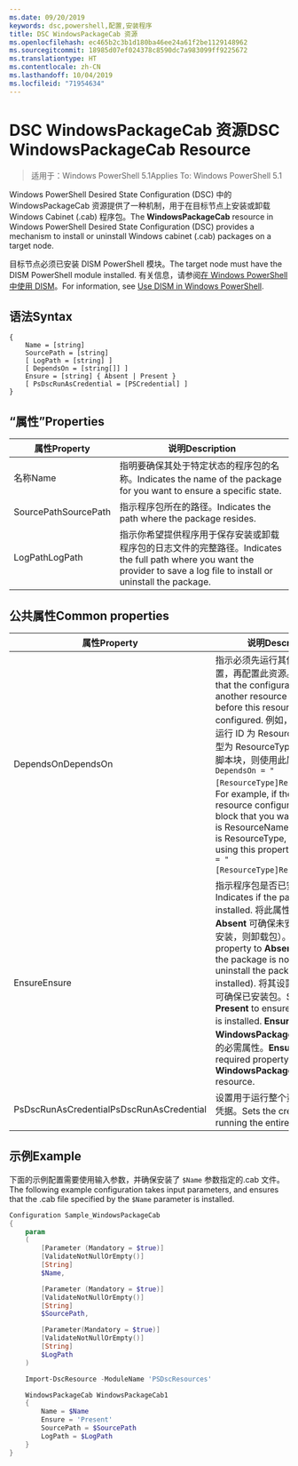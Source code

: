 ```yaml
---
ms.date: 09/20/2019
keywords: dsc,powershell,配置,安装程序
title: DSC WindowsPackageCab 资源
ms.openlocfilehash: ec465b2c3b1d180ba46ee24a61f2be1129148962
ms.sourcegitcommit: 18985d07ef024378c8590dc7a983099ff9225672
ms.translationtype: HT
ms.contentlocale: zh-CN
ms.lasthandoff: 10/04/2019
ms.locfileid: "71954634"
---
```

# <a name="dsc-windowspackagecab-resource"></a><span data-ttu-id="c9fdc-103">DSC WindowsPackageCab 资源</span><span class="sxs-lookup"><span data-stu-id="c9fdc-103">DSC WindowsPackageCab Resource</span></span>

> <span data-ttu-id="c9fdc-104">适用于：Windows PowerShell 5.1</span><span class="sxs-lookup"><span data-stu-id="c9fdc-104">Applies To: Windows PowerShell 5.1</span></span>

<span data-ttu-id="c9fdc-105">Windows PowerShell Desired State Configuration (DSC) 中的 WindowsPackageCab  资源提供了一种机制，用于在目标节点上安装或卸载 Windows Cabinet (.cab) 程序包。</span><span class="sxs-lookup"><span data-stu-id="c9fdc-105">The **WindowsPackageCab** resource in Windows PowerShell Desired State Configuration (DSC) provides a mechanism to install or uninstall Windows cabinet (.cab) packages on a target node.</span></span>

<span data-ttu-id="c9fdc-106">目标节点必须已安装 DISM PowerShell 模块。</span><span class="sxs-lookup"><span data-stu-id="c9fdc-106">The target node must have the DISM PowerShell module installed.</span></span> <span data-ttu-id="c9fdc-107">有关信息，请参阅[在 Windows PowerShell 中使用 DISM](/windows-hardware/manufacture/desktop/use-dism-in-windows-powershell-s14)。</span><span class="sxs-lookup"><span data-stu-id="c9fdc-107">For information, see [Use DISM in Windows PowerShell](/windows-hardware/manufacture/desktop/use-dism-in-windows-powershell-s14).</span></span>

## <a name="syntax"></a><span data-ttu-id="c9fdc-108">语法</span><span class="sxs-lookup"><span data-stu-id="c9fdc-108">Syntax</span></span>

```Syntax
{
    Name = [string]
    SourcePath = [string]
    [ LogPath = [string] ]
    [ DependsOn = [string[]] ]
    Ensure = [string] { Absent | Present }
    [ PsDscRunAsCredential = [PSCredential] ]
}
```

## <a name="properties"></a><span data-ttu-id="c9fdc-109">“属性”</span><span class="sxs-lookup"><span data-stu-id="c9fdc-109">Properties</span></span>

|<span data-ttu-id="c9fdc-110">属性</span><span class="sxs-lookup"><span data-stu-id="c9fdc-110">Property</span></span> |<span data-ttu-id="c9fdc-111">说明</span><span class="sxs-lookup"><span data-stu-id="c9fdc-111">Description</span></span> |
|---|---|
|<span data-ttu-id="c9fdc-112">名称</span><span class="sxs-lookup"><span data-stu-id="c9fdc-112">Name</span></span> |<span data-ttu-id="c9fdc-113">指明要确保其处于特定状态的程序包的名称。</span><span class="sxs-lookup"><span data-stu-id="c9fdc-113">Indicates the name of the package for you want to ensure a specific state.</span></span> |
|<span data-ttu-id="c9fdc-114">SourcePath</span><span class="sxs-lookup"><span data-stu-id="c9fdc-114">SourcePath</span></span> |<span data-ttu-id="c9fdc-115">指示程序包所在的路径。</span><span class="sxs-lookup"><span data-stu-id="c9fdc-115">Indicates the path where the package resides.</span></span> |
|<span data-ttu-id="c9fdc-116">LogPath</span><span class="sxs-lookup"><span data-stu-id="c9fdc-116">LogPath</span></span> |<span data-ttu-id="c9fdc-117">指示你希望提供程序用于保存安装或卸载程序包的日志文件的完整路径。</span><span class="sxs-lookup"><span data-stu-id="c9fdc-117">Indicates the full path where you want the provider to save a log file to install or uninstall the package.</span></span> |

## <a name="common-properties"></a><span data-ttu-id="c9fdc-118">公共属性</span><span class="sxs-lookup"><span data-stu-id="c9fdc-118">Common properties</span></span>

|<span data-ttu-id="c9fdc-119">属性</span><span class="sxs-lookup"><span data-stu-id="c9fdc-119">Property</span></span> |<span data-ttu-id="c9fdc-120">说明</span><span class="sxs-lookup"><span data-stu-id="c9fdc-120">Description</span></span> |
|---|---|
|<span data-ttu-id="c9fdc-121">DependsOn</span><span class="sxs-lookup"><span data-stu-id="c9fdc-121">DependsOn</span></span> |<span data-ttu-id="c9fdc-122">指示必须先运行其他资源的配置，再配置此资源。</span><span class="sxs-lookup"><span data-stu-id="c9fdc-122">Indicates that the configuration of another resource must run before this resource is configured.</span></span> <span data-ttu-id="c9fdc-123">例如，如果想要首先运行 ID 为 ResourceName、类型为 ResourceType 的资源配置脚本块，则使用此属性的语法为 `DependsOn = "[ResourceType]ResourceName"`。</span><span class="sxs-lookup"><span data-stu-id="c9fdc-123">For example, if the ID of the resource configuration script block that you want to run first is ResourceName and its type is ResourceType, the syntax for using this property is `DependsOn = "[ResourceType]ResourceName"`.</span></span> |
|<span data-ttu-id="c9fdc-124">Ensure</span><span class="sxs-lookup"><span data-stu-id="c9fdc-124">Ensure</span></span> |<span data-ttu-id="c9fdc-125">指示程序包是否已安装。</span><span class="sxs-lookup"><span data-stu-id="c9fdc-125">Indicates if the package is installed.</span></span> <span data-ttu-id="c9fdc-126">将此属性设置为 **Absent** 可确保未安装包（如果已安装，则卸载包）。</span><span class="sxs-lookup"><span data-stu-id="c9fdc-126">Set this property to **Absent** to ensure the package is not installed (or uninstall the package if it is installed).</span></span> <span data-ttu-id="c9fdc-127">将其设置为 **Present** 可确保已安装包。</span><span class="sxs-lookup"><span data-stu-id="c9fdc-127">Set it to **Present** to ensure the package is installed.</span></span> <span data-ttu-id="c9fdc-128">**Ensure** 是 **WindowsPackageCab** 资源上的必需属性。</span><span class="sxs-lookup"><span data-stu-id="c9fdc-128">**Ensure** is a required property on the **WindowsPackageCab** resource.</span></span> |
|<span data-ttu-id="c9fdc-129">PsDscRunAsCredential</span><span class="sxs-lookup"><span data-stu-id="c9fdc-129">PsDscRunAsCredential</span></span> |<span data-ttu-id="c9fdc-130">设置用于运行整个资源的身份的凭据。</span><span class="sxs-lookup"><span data-stu-id="c9fdc-130">Sets the credential for running the entire resource as.</span></span> |

## <a name="example"></a><span data-ttu-id="c9fdc-131">示例</span><span class="sxs-lookup"><span data-stu-id="c9fdc-131">Example</span></span>

<span data-ttu-id="c9fdc-132">下面的示例配置需要使用输入参数，并确保安装了 `$Name` 参数指定的.cab 文件。</span><span class="sxs-lookup"><span data-stu-id="c9fdc-132">The following example configuration takes input parameters, and ensures that the .cab file specified by the `$Name` parameter is installed.</span></span>

```powershell
Configuration Sample_WindowsPackageCab
{
    param
    (
        [Parameter (Mandatory = $true)]
        [ValidateNotNullOrEmpty()]
        [String]
        $Name,

        [Parameter (Mandatory = $true)]
        [ValidateNotNullOrEmpty()]
        [String]
        $SourcePath,

        [Parameter(Mandatory = $true)]
        [ValidateNotNullOrEmpty()]
        [String]
        $LogPath
    )

    Import-DscResource -ModuleName 'PSDscResources'

    WindowsPackageCab WindowsPackageCab1
    {
        Name = $Name
        Ensure = 'Present'
        SourcePath = $SourcePath
        LogPath = $LogPath
    }
}
```